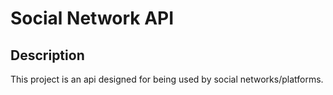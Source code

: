 # Social Network API

## Description

This project is an api designed for being used by social networks/platforms.